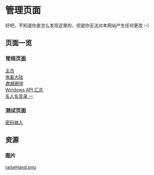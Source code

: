 # 管理页面

好吧，不知道你是怎么发现这里的，但是你无法对本网站产生任何更改 :-)

## 页面一览

### 常规页面

[主页](/index.md)<br>
[鬼畜大陆](/articles/gcdl.md)<br>
*[数据删除](/articles/whc.md)<br>*
[Windows API 汇总](/articles/winapi.md)<br>
[名人名言录 一](/articles/historybook.md)<br>

### 测试页面

[密码输入](/articles/test_pwd.md)<br>

## 资源

### 图片

[raiseHand.png](/res/raiseHand.png)<br>